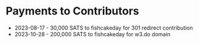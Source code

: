 # Payments to Contributors

- 2023-08-17 - 30,000 SATS to fishcakeday for 301 redirect contribution
- 2023-10-28 - 200,000 SATS to fishcakeday for w3.do domain
